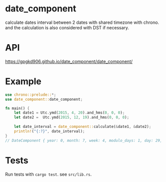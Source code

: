 # date_component

calculate dates interval between 2 dates with shared timezone with chrono.
and the calculation is also considered with DST if necessary.

# API
https://gpgkd906.github.io/date_component/date_component/

# Example

```rust
use chrono::prelude::*;
use date_component::date_component;

fn main() {
    let date1 = Utc.ymd(2015, 4, 20).and_hms(0, 0, 0);
    let date2 =  Utc.ymd(2015, 12, 19).and_hms(0, 0, 0);
    
    let date_interval = date_component::calculate(&date1, &date2);
    println!("{:?}", date_interval);
}
// DateComponent { year: 0, month: 7, week: 4, modulo_days: 1, day: 29, hour: 0, minute: 0, second: 0, interval_seconds: 20995200, interval_minutes: 349920, interval_hours: 5832, interval_days: 243, invert: false }
```

# Tests
Run tests with `cargo test`. see `src/lib.rs`.
